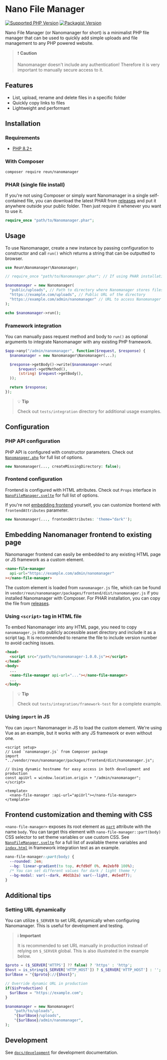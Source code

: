 # Nano File Manager

[![Supported PHP Version](https://img.shields.io/packagist/dependency-v/reun/nanomanager/PHP?logo=PHP&logoColor=777BB3&color=777BB3)](https://www.php.net/supported-versions.php)
[![Packagist Version](https://img.shields.io/packagist/v/reun/nanomanager)](https://packagist.org/packages/reun/nanomanager)

Nano File Manager (or Nanomanager for short) is a minimalist PHP file manager
that can be used to quickly add simple uploads and file management to any PHP
powered website.

> ❗ **Caution**
>
> Nanomanager doesn't include any authentication! Therefore it is very important
> to manually secure access to it.

## Features

- List, upload, rename and delete files in a specific folder
- Quickly copy links to files
- Lightweight and performant

## Installation

### Requirements

- [PHP 8.2+](https://www.php.net/supported-versions.php)

### With Composer

```sh
composer require reun/nanomanager
```

### PHAR (single file install)

If you're not using Composer or simply want Nanomanager in a single
self-contained file, you can download the latest PHAR from
[releases](https://github.com/ReunMedia/nanomanager/releases) and put it
anywhere outside your public folder. Then just require it whenever you want to
use it.

```php
require_once "path/to/Nanomanager.phar";
```

## Usage

To use Nanomanager, create a new instance by passing configuration to
constructor and call `run()` which returns a string that can be outputted to
browser.

```php
use Reun\Nanomanager\Nanomanager;

// require_once "path/to/Nanomanager.phar"; // If using PHAR installation

$nanomanager = new Nanomanager(
  "public/uploads", // Path to directory where Nanomanager stores files
  "https://example.com/uploads", // Public URL of the directory
  "https://example.com/admin/nanomanager" // URL to access Nanomanager
);

echo $nanomanager->run();
```

### Framework integration

You can manually pass request method and body to `run()` as optional arguments
to integrate Nanomanager with any existing PHP framework.

```php
$app->any("/admin/nanomanager", function($request, $response) {
  $nanomanager = new Nanomanager\Nanomanager(...);

  $response->getBody()->write($nanomanager->run(
      $request->getMethod(),
      (string) $request->getBody(),
  ));

  return $response;
});
```

> 💡 **Tip**
>
> Check out `tests/integration` directory for additional usage examples.

## Configuration

### PHP API configuration

PHP API is configured with constructor parameters. Check out
[`Nanomanager.php`](packages/php/src/Nanomanager/Nanomanager.php) for full list
of options.

```php
new Nanomanager(..., createMissingDirectory: false);
```

### Frontend configuration

Frontend is configured with HTML attributes. Check out `Props` interface in
[`NanoFileManager.svelte`](packages/frontend/src/NanoFileManager.svelte) for full
list of options.

If you're not [embedding
frontend](#embedding-nanomanager-frontend-to-existing-page) yourself, you can
customize frontend with `frontendAttributes` parameter.

```php
new Nanomanager(..., frontendAttributes: 'theme="dark"');
```

## Embedding Nanomanager frontend to existing page

Nanomanager frontend can easily be embedded to any existing HTML page or JS
framework as a custom element.

```html
<nano-file-manager
  api-url="https://example.com/admin/nanomanager"
></nano-file-manager>
```

The custom element is loaded from `nanomanager.js` file, which can be found
in `vendor/reun/nanomanager/packages/frontend/dist/nanomanager.js` if you
installed Nanomanager with Composer. For PHAR installation, you can copy the
file from [releases](https://github.com/ReunMedia/nanomanager/releases).

### Using `<script>` tag in HTML file

To embed Nanomanager into any HTML page, you need to copy `nanomanager.js`
into publicly accessible asset directory and include it as a script tag. It is
recommended to rename the file to include version number to avoid caching
issues.

```html
<head>
  <script src="/path/to/nanomanager-1.0.0.js"></script>
</head>
<body>
  ...
  <nano-file-manager api-url="..."></nano-file-manager>
  ...
</body>
```

> 💡 **Tip**
>
> Check out `tests/integration/framework-test` for a complete example.

### Using `import` in JS

You can `import` Nanomanager in JS to load the custom element. We're using Vue
as an example, but it works with any JS framework or even without one.

```vue
<script setup>
// Load `nanomanager.js` from Composer package
import "../vendor/reun/nanomanager/packages/frontend/dist/nanomanager.js";

// Using dynamic hostname for easy access in both development and production
const apiUrl = window.location.origin + "/admin/nanomanager";
</script>

<template>
  <nano-file-manager :api-url="apiUrl"></nano-file-manager>
</template>
```

## Frontend customization and theming with CSS

`<nano-file-manager>` exposes its root element as
[`part`](https://developer.mozilla.org/en-US/docs/Web/HTML/Reference/Global_attributes/part)
attribute with the name `body`. You can target this element with
`nano-file-manager::part(body)` CSS selector to set theme variables or use
custom CSS. See
[`NanoFileManager.svelte`](packages/frontend/src/NanoFileManager.svelte) for a
full list of available theme variables and
[`index.html`](tests/integration/framework-test/public/index.html) in framework
integration test as an example.

```css
nano-file-manager::part(body) {
  --rounded: 2em;
  --bg: linear-gradient(to top, #cfd9df 0%, #e2ebf0 100%);
  /* You can set different values for dark / light theme */
  --bg-modal: var(--dark, #0d1b2a) var(--light, #e5edf7);
}
```

## Additional tips

### Setting URL dynamically

You can utilize `$_SERVER` to set URL dynamically when configuring Nanomanager.
This is useful for development and testing.

> ℹ️ **Important**
>
> It is recommended to set URL manually in production instead of relying on
> `$_SERVER` global. This is also illustrated in the example below.

```php
$proto = ($_SERVER['HTTPS'] ?? false) ? 'https' : 'http';
$host = is_string($_SERVER['HTTP_HOST']) ? $_SERVER['HTTP_HOST'] : '';
$urlBase = "{$proto}://{$host}";

// Override dynamic URL in production
if($isProduction) {
  $urlBase = "https://example.com";
}

$nanomanager = new Nanomanager(
    "path/to/uploads",
    "{$urlBase}/uploads",
    "{$urlBase}/admin/nanomanager",
);
```

## Development

See [`docs/development`](docs/development/README.md) for development
documentation.
